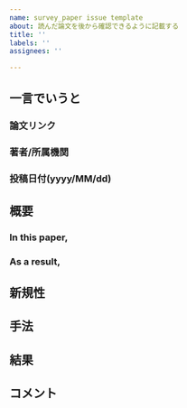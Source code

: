 ```yaml
---
name: survey_paper issue template
about: 読んだ論文を後から確認できるように記載する
title: ''
labels: ''
assignees: ''

---
```


## 一言でいうと
### 論文リンク
### 著者/所属機関
### 投稿日付(yyyy/MM/dd)

## 概要
### In this paper,
### As a result,

## 新規性

## 手法

## 結果

## コメント
